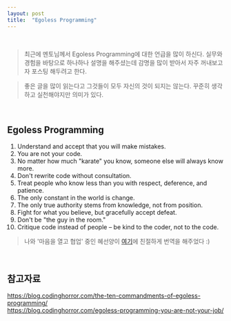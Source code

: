 ```yaml
---
layout: post
title:  "Egoless Programming"
---
```


<br>  

> 최근에 멘토님께서 Egoless Programming에 대한 언급을 많이 하신다. 실무와 경험을 바탕으로 하나하나 설명을 해주셨는데 감명을 많이 받아서 자주 꺼내보고자 포스팅 해두려고 한다.  

> 좋은 글을 많이 읽는다고 그것들이 모두 자신의 것이 되지는 않는다. 꾸준히 생각하고 실천해야지만 의미가 있다.  

<br>  

## Egoless Programming  

1. Understand and accept that you will make mistakes.
2. You are not your code.
3. No matter how much "karate" you know, someone else will always know more.
4. Don't rewrite code without consultation.
5. Treat people who know less than you with respect, deference, and patience.
6. The only constant in the world is change.
7. The only true authority stems from knowledge, not from position.
8. Fight for what you believe, but gracefully accept defeat.
9. Don't be "the guy in the room."
10. Critique code instead of people – be kind to the coder, not to the code.

> 나와 '마음을 열고 협업' 중인 혜선양이 [여기](https://hyesun03.github.io/2016/10/05/egolessProgramming/)에 친절하게 번역을 해주었다 :)  

<br>  

## 참고자료  

<https://blog.codinghorror.com/the-ten-commandments-of-egoless-programming/>  
<https://blog.codinghorror.com/egoless-programming-you-are-not-your-job/>  

